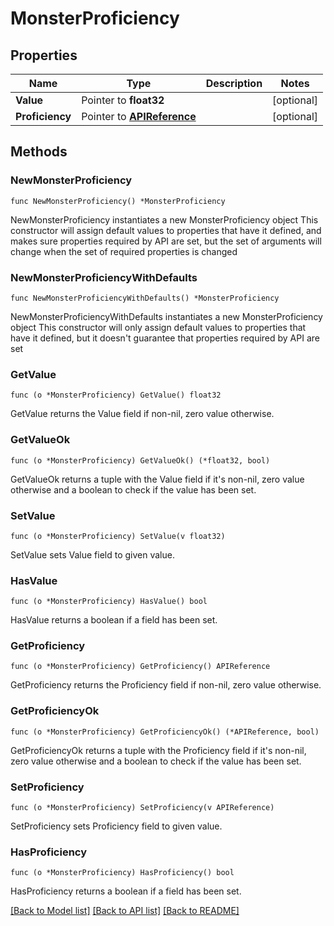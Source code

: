 # MonsterProficiency

## Properties

Name | Type | Description | Notes
------------ | ------------- | ------------- | -------------
**Value** | Pointer to **float32** |  | [optional] 
**Proficiency** | Pointer to [**APIReference**](APIReference.md) |  | [optional] 

## Methods

### NewMonsterProficiency

`func NewMonsterProficiency() *MonsterProficiency`

NewMonsterProficiency instantiates a new MonsterProficiency object
This constructor will assign default values to properties that have it defined,
and makes sure properties required by API are set, but the set of arguments
will change when the set of required properties is changed

### NewMonsterProficiencyWithDefaults

`func NewMonsterProficiencyWithDefaults() *MonsterProficiency`

NewMonsterProficiencyWithDefaults instantiates a new MonsterProficiency object
This constructor will only assign default values to properties that have it defined,
but it doesn't guarantee that properties required by API are set

### GetValue

`func (o *MonsterProficiency) GetValue() float32`

GetValue returns the Value field if non-nil, zero value otherwise.

### GetValueOk

`func (o *MonsterProficiency) GetValueOk() (*float32, bool)`

GetValueOk returns a tuple with the Value field if it's non-nil, zero value otherwise
and a boolean to check if the value has been set.

### SetValue

`func (o *MonsterProficiency) SetValue(v float32)`

SetValue sets Value field to given value.

### HasValue

`func (o *MonsterProficiency) HasValue() bool`

HasValue returns a boolean if a field has been set.

### GetProficiency

`func (o *MonsterProficiency) GetProficiency() APIReference`

GetProficiency returns the Proficiency field if non-nil, zero value otherwise.

### GetProficiencyOk

`func (o *MonsterProficiency) GetProficiencyOk() (*APIReference, bool)`

GetProficiencyOk returns a tuple with the Proficiency field if it's non-nil, zero value otherwise
and a boolean to check if the value has been set.

### SetProficiency

`func (o *MonsterProficiency) SetProficiency(v APIReference)`

SetProficiency sets Proficiency field to given value.

### HasProficiency

`func (o *MonsterProficiency) HasProficiency() bool`

HasProficiency returns a boolean if a field has been set.


[[Back to Model list]](../README.md#documentation-for-models) [[Back to API list]](../README.md#documentation-for-api-endpoints) [[Back to README]](../README.md)


